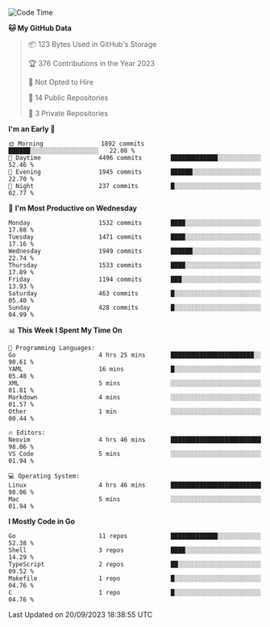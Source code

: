 <!--START_SECTION:waka-->
![Code Time](http://img.shields.io/badge/Code%20Time-151%20hrs%2029%20mins-blue)

**🐱 My GitHub Data** 

> 📦 123 Bytes Used in GitHub's Storage 
 > 
> 🏆 376 Contributions in the Year 2023
 > 
> 🚫 Not Opted to Hire
 > 
> 📜 14 Public Repositories 
 > 
> 🔑 3 Private Repositories 
 > 
**I'm an Early 🐤** 

```text
🌞 Morning                1892 commits        ██████░░░░░░░░░░░░░░░░░░░   22.08 % 
🌆 Daytime                4496 commits        █████████████░░░░░░░░░░░░   52.46 % 
🌃 Evening                1945 commits        ██████░░░░░░░░░░░░░░░░░░░   22.70 % 
🌙 Night                  237 commits         █░░░░░░░░░░░░░░░░░░░░░░░░   02.77 % 
```
📅 **I'm Most Productive on Wednesday** 

```text
Monday                   1532 commits        ████░░░░░░░░░░░░░░░░░░░░░   17.88 % 
Tuesday                  1471 commits        ████░░░░░░░░░░░░░░░░░░░░░   17.16 % 
Wednesday                1949 commits        ██████░░░░░░░░░░░░░░░░░░░   22.74 % 
Thursday                 1533 commits        ████░░░░░░░░░░░░░░░░░░░░░   17.89 % 
Friday                   1194 commits        ███░░░░░░░░░░░░░░░░░░░░░░   13.93 % 
Saturday                 463 commits         █░░░░░░░░░░░░░░░░░░░░░░░░   05.40 % 
Sunday                   428 commits         █░░░░░░░░░░░░░░░░░░░░░░░░   04.99 % 
```


📊 **This Week I Spent My Time On** 

```text
💬 Programming Languages: 
Go                       4 hrs 25 mins       ███████████████████████░░   90.61 % 
YAML                     16 mins             █░░░░░░░░░░░░░░░░░░░░░░░░   05.48 % 
XML                      5 mins              ░░░░░░░░░░░░░░░░░░░░░░░░░   01.81 % 
Markdown                 4 mins              ░░░░░░░░░░░░░░░░░░░░░░░░░   01.57 % 
Other                    1 min               ░░░░░░░░░░░░░░░░░░░░░░░░░   00.44 % 

🔥 Editors: 
Neovim                   4 hrs 46 mins       █████████████████████████   98.06 % 
VS Code                  5 mins              ░░░░░░░░░░░░░░░░░░░░░░░░░   01.94 % 

💻 Operating System: 
Linux                    4 hrs 46 mins       █████████████████████████   98.06 % 
Mac                      5 mins              ░░░░░░░░░░░░░░░░░░░░░░░░░   01.94 % 
```

**I Mostly Code in Go** 

```text
Go                       11 repos            █████████████░░░░░░░░░░░░   52.38 % 
Shell                    3 repos             ████░░░░░░░░░░░░░░░░░░░░░   14.29 % 
TypeScript               2 repos             ██░░░░░░░░░░░░░░░░░░░░░░░   09.52 % 
Makefile                 1 repo              █░░░░░░░░░░░░░░░░░░░░░░░░   04.76 % 
C                        1 repo              █░░░░░░░░░░░░░░░░░░░░░░░░   04.76 % 
```




 Last Updated on 20/09/2023 18:38:55 UTC
<!--END_SECTION:waka-->
